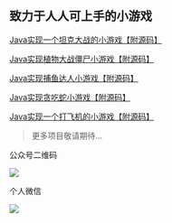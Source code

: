 ## 致力于人人可上手的小游戏



[Java实现一个坦克大战的小游戏【附源码】](tank-game.md)

[Java实现植物大战僵尸小游戏【附源码】](plants-vs-zombies-game.md)

[Java实现捕鱼达人小游戏【附源码】](catch-fish-game.md)

[Java实现贪吃蛇小游戏【附源码】](gluttonous-snake-game.md)

[Java实现一个打飞机的小游戏【附源码】](hit-aircraft-game.md)



> 更多项目敬请期待...



公众号二维码

![](/accounts/wechat.jpg)

个人微信

![](/accounts/QRcode.jpg)


